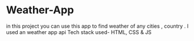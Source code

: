 # Weather-App
in this project you can use this app to find weather of any cities , country . I used an weather app api Tech stack used- HTML, CSS &amp; JS
